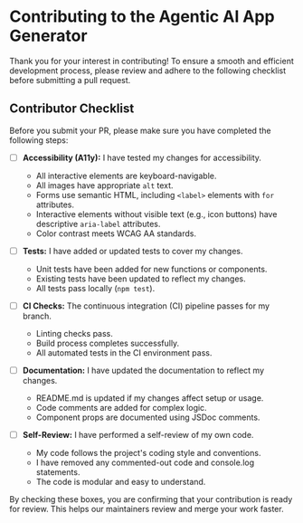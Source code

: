 # Contributing to the Agentic AI App Generator

Thank you for your interest in contributing! To ensure a smooth and efficient development process, please review and adhere to the following checklist before submitting a pull request.

## Contributor Checklist

Before you submit your PR, please make sure you have completed the following steps:

- [ ] **Accessibility (A11y):** I have tested my changes for accessibility.
    -   All interactive elements are keyboard-navigable.
    -   All images have appropriate `alt` text.
    -   Forms use semantic HTML, including `<label>` elements with `for` attributes.
    -   Interactive elements without visible text (e.g., icon buttons) have descriptive `aria-label` attributes.
    -   Color contrast meets WCAG AA standards.

- [ ] **Tests:** I have added or updated tests to cover my changes.
    -   Unit tests have been added for new functions or components.
    -   Existing tests have been updated to reflect my changes.
    -   All tests pass locally (`npm test`).

- [ ] **CI Checks:** The continuous integration (CI) pipeline passes for my branch.
    -   Linting checks pass.
    -   Build process completes successfully.
    -   All automated tests in the CI environment pass.

- [ ] **Documentation:** I have updated the documentation to reflect my changes.
    -   README.md is updated if my changes affect setup or usage.
    -   Code comments are added for complex logic.
    -   Component props are documented using JSDoc comments.

- [ ] **Self-Review:** I have performed a self-review of my own code.
    -   My code follows the project's coding style and conventions.
    -   I have removed any commented-out code and console.log statements.
    -   The code is modular and easy to understand.

By checking these boxes, you are confirming that your contribution is ready for review. This helps our maintainers review and merge your work faster.
